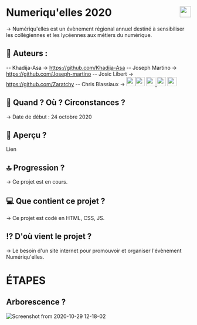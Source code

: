 # Numeriqu'elles 2020 <img src="https://raw.githubusercontent.com/matiassingers/awesome-readme/master/icon.png" width="30px" style="float: right">

→ Numériqu'elles est un évènement régional annuel destiné à
sensibiliser les collégiennes et les lycéennes aux métiers 
du numérique.

## 👤  Auteurs : 

-- Khadija-Asa → https://github.com/Khadija-Asa
-- Joseph Martino → https://github.com/Joseph-martino
-- Josic Libert → https://github.com/Zaratchy
-- Chris Blassiaux → 
[<img src="http://pngimg.com/uploads/github/github_PNG40.png" width="25" >](https://github.com/ChrisBlassiaux )[<img src="https://user-images.githubusercontent.com/59894954/79057092-9281bc00-7c5d-11ea-9392-783b52f9dae4.png" width="25" >](http://wwww.chrisb.fr/)  [<img src="https://www.crossfitchelles.com/wp-content/uploads/2019/03/linkedin-icon-logo-png-transparent.png" width="25" >  ](https://www.linkedin.com/in/christopher-blassiaux-802891198/)  [<img src="https://upload.wikimedia.org/wikipedia/commons/4/45/New_Logo_Gmail.svg" width="25" >](chrisblassiaux@gmail.com)   [<img src="https://www.toomed.com/blog/wp-content/uploads/2018/09/new-instagram-logo-png-transparent.png" width="25" > ](https://www.instagram.com/chris.blassiaux/) 

## :calendar:  Quand ? Où ? Circonstances ?

→ Date de début : 24 octobre 2020 

## :eyes:  Aperçu ?
Lien

## :top:  Progression ?

→ Ce projet est en cours. 

## :computer:  Que contient ce projet ?

→ Ce projet est codé en HTML, CSS, JS.

## :interrobang:  D'où vient le projet ?

→ Le besoin d'un site internet pour promouvoir et organiser l'évènement Numériqu'elles.

# ÉTAPES

## Arborescence ?

![Screenshot from 2020-10-29 12-18-02](https://user-images.githubusercontent.com/59894954/97561786-f775e700-19e0-11eb-868d-8d086e29242d.png)
